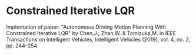 # Constrained Iterative LQR
Implentation of paper: "Autonomous Driving Motion Planning With Constrained Iterative LQR" by Chen,J., Zhan,W. & Tomizuka,M. in IEEE Transactions on Intelligent Vehicles, Intelligent Vehicles (2019), vol. 4, no. 2, pp. 244–254

